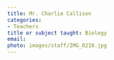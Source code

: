 ```yaml
---
title: Mr. Charlie Callison
categories:
- Teachers
title or subject taught: Biology
email: 
photo: images/staff/IMG_0218.jpg
---
```


